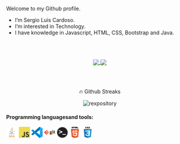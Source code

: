   Welcome to my Github profile.
- I’m  Sergio Luis Cardoso.    
- I’m interested in Technology.
- I have knowledge in Javascript, HTML, CSS, Bootstrap and Java.

<br><br>

<p align="center">
  <a href="https://github.com/SergioLuisCardoso">
    <img
      align="center"
      height="150em"
      src="https://github-readme-stats.vercel.app/api?username=SergioLuisCardoso&show_icons=true&include_all_commits=true&count_private=true&theme=tokyonight"
    />
  </a>
  <a href="https://github.com/SergioLuisCardoso">
    <img
      align="center"
      height="150em"
      src="https://github-readme-stats.vercel.app/api/top-langs/?username=SergioLuisCardoso&show_icons=true&include_all_commits=true&count_private=true&layout=compact&theme=tokyonight"
    />
  </a>
</p>

<!--
<div>
<a href="https://github.com/SergioLuisCardoso">
<img align="center" height="160em" src="https://github-readme-stats.vercel.app/api?username=SergioLuisCardoso&show_icons=true&theme=dracula&include_all_commits=true&count_private=true"/>
<img align="center" height="160em" src="https://github-readme-stats.vercel.app/api/top-langs/?username=SergioLuisCardoso&layout=compact&langs_count=7&theme=dracula"/>
</div>
-->
  
<br><br>  
<p align="center">🔥 Github Streaks</p>
<p align="center"><img src="https://github-readme-streak-stats.herokuapp.com/?user=SergioLuisCardoso&theme=black-ice&hide_border=true&stroke=0000&background=0D1117&ring=e05397&fire=e05397&currStreakLabel=e05397" alt="rexpository" /></p>



#### **Programming languages ​​and tools:**  

<!---<code><img height="30" src="https://raw.githubusercontent.com/github/explore/80688e429a7d4ef2fca1e82350fe8e3517d3494d/topics/android/android.png"></code>
<code><img height="30" src="https://raw.githubusercontent.com/github/explore/80688e429a7d4ef2fca1e82350fe8e3517d3494d/topics/kotlin/kotlin.png"></code>
<code><img height="30" src="https://raw.githubusercontent.com/github/explore/80688e429a7d4ef2fca1e82350fe8e3517d3494d/topics/firebase/firebase.png"></code>--->
<code><img height="30" src="https://raw.githubusercontent.com/github/explore/80688e429a7d4ef2fca1e82350fe8e3517d3494d/topics/java/java.png"></code>
<code><img height="30" src="https://raw.githubusercontent.com/github/explore/80688e429a7d4ef2fca1e82350fe8e3517d3494d/topics/javascript/javascript.png"></code>
<code><img height="30" src="https://raw.githubusercontent.com/github/explore/80688e429a7d4ef2fca1e82350fe8e3517d3494d/topics/visual-studio-code/visual-studio-code.png"></code>
<code><img height="30" src="https://raw.githubusercontent.com/github/explore/80688e429a7d4ef2fca1e82350fe8e3517d3494d/topics/git/git.png"></code>
<code><img height="30" src="https://raw.githubusercontent.com/github/explore/80688e429a7d4ef2fca1e82350fe8e3517d3494d/topics/terminal/terminal.png"></code>
<code><img height="30" src="https://raw.githubusercontent.com/github/explore/80688e429a7d4ef2fca1e82350fe8e3517d3494d/topics/html/html.png"></code>
<code><img height="30" src="https://raw.githubusercontent.com/github/explore/80688e429a7d4ef2fca1e82350fe8e3517d3494d/topics/css/css.png"></code>
 


<!--- 💞️ I’m looking to collaborate on ...
- 📫 How to reach me ...
- 👋 I’m  Sergio Luis Cardoso    
- 👀 I’m interested in Technology.
- 🌱 I have knowledge in Javascript, HTML, CSS and Java.


--->


<!--
SergioLuisCardoso/SergioLuisCardoso is a ✨ special ✨ repository because its `README.md` (this file) appears on your GitHub profile.
You can click the Preview link to take a look at your changes.
-->
